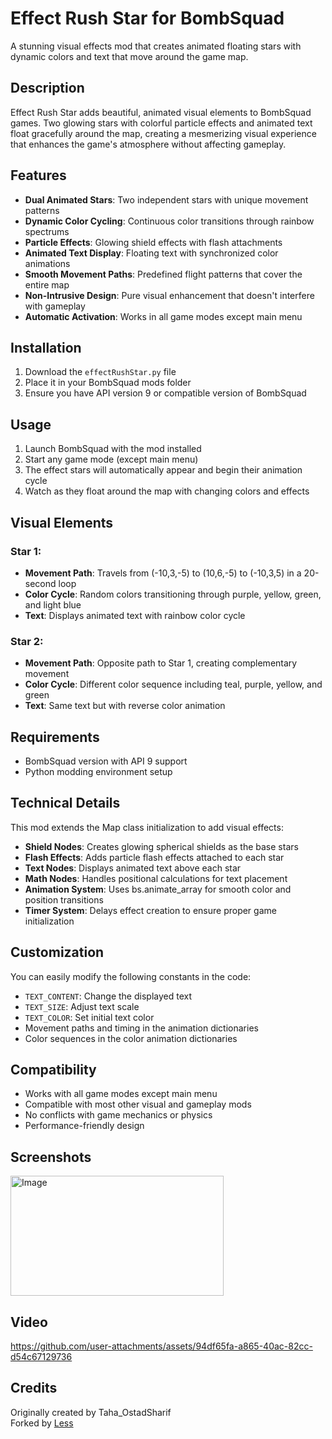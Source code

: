 # Effect Rush Star for BombSquad

A stunning visual effects mod that creates animated floating stars with dynamic colors and text that move around the game map.

## Description

Effect Rush Star adds beautiful, animated visual elements to BombSquad games. Two glowing stars with colorful particle effects and animated text float gracefully around the map, creating a mesmerizing visual experience that enhances the game's atmosphere without affecting gameplay.

## Features

- **Dual Animated Stars**: Two independent stars with unique movement patterns
- **Dynamic Color Cycling**: Continuous color transitions through rainbow spectrums
- **Particle Effects**: Glowing shield effects with flash attachments
- **Animated Text Display**: Floating text with synchronized color animations
- **Smooth Movement Paths**: Predefined flight patterns that cover the entire map
- **Non-Intrusive Design**: Pure visual enhancement that doesn't interfere with gameplay
- **Automatic Activation**: Works in all game modes except main menu

## Installation

1. Download the `effectRushStar.py` file
2. Place it in your BombSquad mods folder
3. Ensure you have API version 9 or compatible version of BombSquad

## Usage

1. Launch BombSquad with the mod installed
2. Start any game mode (except main menu)
3. The effect stars will automatically appear and begin their animation cycle
4. Watch as they float around the map with changing colors and effects

## Visual Elements

### Star 1:
- **Movement Path**: Travels from (-10,3,-5) to (10,6,-5) to (-10,3,5) in a 20-second loop
- **Color Cycle**: Random colors transitioning through purple, yellow, green, and light blue
- **Text**: Displays animated text with rainbow color cycle

### Star 2:
- **Movement Path**: Opposite path to Star 1, creating complementary movement
- **Color Cycle**: Different color sequence including teal, purple, yellow, and green
- **Text**: Same text but with reverse color animation

## Requirements

- BombSquad version with API 9 support
- Python modding environment setup

## Technical Details

This mod extends the Map class initialization to add visual effects:

- **Shield Nodes**: Creates glowing spherical shields as the base stars
- **Flash Effects**: Adds particle flash effects attached to each star
- **Text Nodes**: Displays animated text above each star
- **Math Nodes**: Handles positional calculations for text placement
- **Animation System**: Uses bs.animate_array for smooth color and position transitions
- **Timer System**: Delays effect creation to ensure proper game initialization

## Customization

You can easily modify the following constants in the code:

- `TEXT_CONTENT`: Change the displayed text
- `TEXT_SIZE`: Adjust text scale
- `TEXT_COLOR`: Set initial text color
- Movement paths and timing in the animation dictionaries
- Color sequences in the color animation dictionaries

## Compatibility

- Works with all game modes except main menu
- Compatible with most other visual and gameplay mods
- No conflicts with game mechanics or physics
- Performance-friendly design

## Screenshots

<img width="341" height="192" alt="Image" src="https://github.com/user-attachments/assets/694f7387-6024-4e5a-924a-baae0f4e5e85" />

## Video

https://github.com/user-attachments/assets/94df65fa-a865-40ac-82cc-d54c67129736

## Credits

Originally created by Taha_OstadSharif  
Forked by [Less](https://github.com/danigomezdev)
